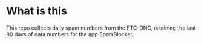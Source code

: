 # What is this

This repo collects daily spam numbers from the FTC-DNC, retaining the last 90 days of data numbers for the app SpamBlocker.